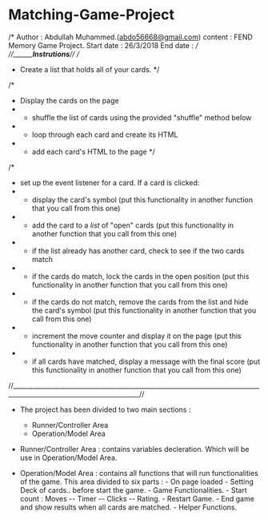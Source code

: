 # Matching-Game-Project

/*
    Author : Abdullah Muhammed.(abdo56668@gmail.com)
    content : FEND Memory Game Project.
    Start date : 26/3/2018
    End date : 
*/
//_______________________________________________________Instrutions_________________________________________________//
/*
 * Create a list that holds all of your cards. 
 */


/*
 * Display the cards on the page 
 *   - shuffle the list of cards using the provided "shuffle" method below 
 *   - loop through each card and create its HTML 
 *   - add each card's HTML to the page 
 */



/*
 * set up the event listener for a card. If a card is clicked:
 *  - display the card's symbol (put this functionality in another function that you call from this one) 
 *  - add the card to a *list* of "open" cards (put this functionality in another function that you call from this one)
 *  - if the list already has another card, check to see if the two cards match
 *    + if the cards do match, lock the cards in the open position (put this functionality in another function that you call from this one)
 *    + if the cards do not match, remove the cards from the list and hide the card's symbol (put this functionality in another function that you call from this one)
 *    + increment the move counter and display it on the page (put this functionality in another function that you call from this one)
 *    + if all cards have matched, display a message with the final score (put this functionality in another function that you call from this one)
 
 
//______________________________________________________________________________________________________________________//

- The project has been divided to two main sections :
    - Runner/Controller Area
    - Operation/Model Area
    
- Runner/Controller Area : contains variables decleration. Which will be use in Operation/Model Area.

- Operation/Model Area   : contains all functions that will run functionalities of the game. 
  This area divided to six parts : 
      - On page loaded
      - Setting Deck of cards.. before start the game. 
      - Game Functionalities.
      - Start count : Moves -- Timer -- Clicks -- Rating.
      - Restart Game.
      - End game and show results when all cards are matched.
      - Helper Functions.
